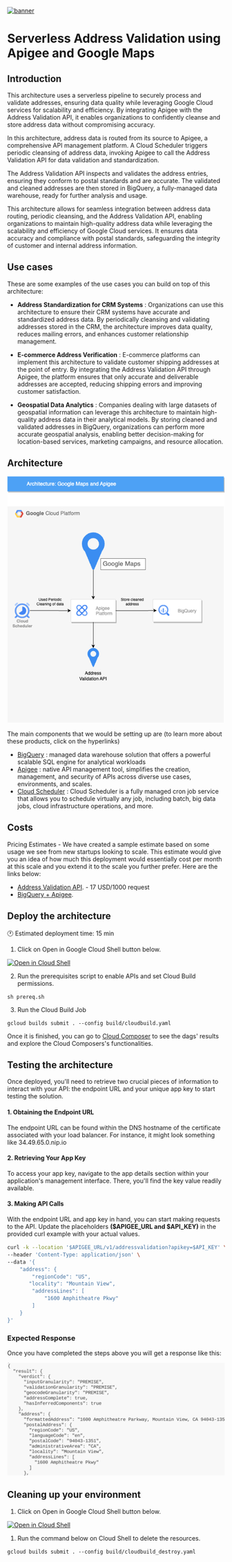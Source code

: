 [![banner](../banner.png)](https://cloud.google.com/?utm_source=github&utm_medium=referral&utm_campaign=GCP&utm_content=packages_repository_banner)
# Serverless Address Validation using Apigee and Google Maps

## Introduction
This architecture uses a serverless pipeline to securely process and validate addresses, ensuring data quality while leveraging Google Cloud services for scalability and efficiency. By integrating Apigee with the Address Validation API, it enables organizations to confidently cleanse and store address data without compromising accuracy.

In this architecture, address data is routed from its source to Apigee, a comprehensive API management platform. A Cloud Scheduler triggers periodic cleansing of address data, invoking Apigee to call the Address Validation API for data validation and standardization.

The Address Validation API inspects and validates the address entries, ensuring they conform to postal standards and are accurate. The validated and cleaned addresses are then stored in BigQuery, a fully-managed data warehouse, ready for further analysis and usage.

This architecture allows for seamless integration between address data routing, periodic cleansing, and the Address Validation API, enabling organizations to maintain high-quality address data while leveraging the scalability and efficiency of Google Cloud services. It ensures data accuracy and compliance with postal standards, safeguarding the integrity of customer and internal address information.

## Use cases
These are some examples of the use cases you can build on top of this architecture:

* __Address Standardization for CRM Systems__ : Organizations can use this architecture to ensure their CRM systems have accurate and standardized address data. By periodically cleansing and validating addresses stored in the CRM, the architecture improves data quality, reduces mailing errors, and enhances customer relationship management.

* __E-commerce Address Verification__ : E-commerce platforms can implement this architecture to validate customer shipping addresses at the point of entry. By integrating the Address Validation API through Apigee, the platform ensures that only accurate and deliverable addresses are accepted, reducing shipping errors and improving customer satisfaction.

* __Geospatial Data Analytics__ : Companies dealing with large datasets of geospatial information can leverage this architecture to maintain high-quality address data in their analytical models. By storing cleaned and validated addresses in BigQuery, organizations can perform more accurate geospatial analysis, enabling better decision-making for location-based services, marketing campaigns, and resource allocation.

## Architecture
<p align="center"><img src="assets/architecture.png"></p>
The main components that we would be setting up are (to learn more about these products, click on the hyperlinks)


* [BigQuery](https://cloud.google.com/bigquery) : managed data warehouse solution that offers a powerful scalable SQL engine for analytical workloads
* [Apigee](https://cloud.google.com/apigee) : native API management tool, simplifies the creation, management, and security of APIs across diverse use cases, environments, and scales.
* [Cloud Scheduler](https://cloud.google.com/scheduler) : Cloud Scheduler is a fully managed cron job service that allows you to schedule virtually any job, including batch, big data jobs, cloud infrastructure operations, and more.

## Costs
Pricing Estimates - We have created a sample estimate based on some usage we see from new startups looking to scale. This estimate would give you an idea of how much this deployment would essentially cost per month at this scale and you extend it to the scale you further prefer. Here are the links below:
* [Address Validation API](https://developers.google.com/maps/documentation/address-validation/usage-and-billing#address-validation). - 17 USD/1000 request
* [BigQuery + Apigee](https://cloud.google.com/products/calculator/estimate-preview/bc6ca4af-a62a-4b52-96f4-c661e48b993d?e=48754805&hl=en).

## Deploy the architecture

:clock1: Estimated deployment time: 15 min

1. Click on Open in Google Cloud Shell button below.
   
<a href="https://ssh.cloud.google.com/cloudshell/editor?cloudshell_git_repo=https://github.com/GoogleCloudPlatform/click-to-deploy-solutions&cloudshell_workspace=better-together-vertical-efficient-store-operations&cloudshell_open_in_editor=infra/terraform.auto.tfvars&&cloudshell_tutorial=tutorial.md" target="_new">
    <img alt="Open in Cloud Shell" src="https://gstatic.com/cloudssh/images/open-btn.svg">
</a>

2. Run the prerequisites script to enable APIs and set Cloud Build permissions.
```
sh prereq.sh
```

3. Run the Cloud Build Job
```
gcloud builds submit . --config build/cloudbuild.yaml
```

Once it is finished, you can go to [Cloud Composer](https://console.cloud.google.com/composer/environments) to see the dags' results and explore the Cloud Composers's functionalities.

## Testing the architecture

Once deployed, you'll need to retrieve two crucial pieces of information to interact with your API: the endpoint URL and your unique app key to start testing the solution.

#### 1. Obtaining the Endpoint URL
The endpoint URL can be found within the DNS hostname of the certificate associated with your load balancer. For instance, it might look something like 34.49.65.0.nip.io

#### 2. Retrieving Your App Key
To access your app key, navigate to the app details section within your application's management interface. There, you'll find the key value readily available.

#### 3. Making API Calls
With the endpoint URL and app key in hand, you can start making requests to the API. Update the placeholders **($APIGEE_URL and $API_KEY)** in the provided curl example with your actual values.

```bash
curl -k --location '$APIGEE_URL/v1/addressvalidation?apikey=$API_KEY' \
--header 'Content-Type: application/json' \
--data '{
    "address": {
        "regionCode": "US",
       "locality": "Mountain View",
        "addressLines": [
            "1600 Amphitheatre Pkwy"
        ]
    }
}'
```

### Expected Response
Once you have completed the steps above you will get a response like this:

![architecture](assets/result.png)

## Cleaning up your environment
1. Click on Open in Google Cloud Shell button below.

<a href="https://ssh.cloud.google.com/cloudshell/editor?cloudshell_git_repo=https://github.com/GoogleCloudPlatform/click-to-deploy-solutions&cloudshell_workspace=better-together-vertical-efficient-store-operations&cloudshell_open_in_editor=infra/terraform.auto.tfvars&&cloudshell_tutorial=tutorial.md" target="_new">
    <img alt="Open in Cloud Shell" src="https://gstatic.com/cloudssh/images/open-btn.svg">
</a>

1. Run the command below on Cloud Shell to delete the resources.
```
gcloud builds submit . --config build/cloudbuild_destroy.yaml
```
